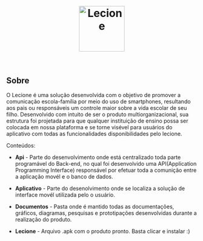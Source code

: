 <h1 align="center">
<br>
  <img src="Aplicativo/app/common/imagens/logo.png.png" alt="Lecione" width="120">
<br>
<br>
</h1>


## Sobre

O Lecione é uma solução desenvolvida com o objetivo de promover a comunicação escola-família por meio do uso de smartphones, resultando aos pais ou responsáveis um controle maior sobre a vida escolar de seu filho. Desenvolvido com intuito de ser o produto multiorganizacional, sua estrutura foi projetada para que qualquer instituição de ensino possa ser colocada em nossa plataforma e se torne visével para usuários do aplicativo com todas as funcionalidades disponibilidades pelo lecione. 

Conteúdos:

- **Api** - Parte do desenvolvimento onde está centralizado toda parte programável do Back-end, no qual foi desenvolvido uma API(Application Programming Interface) responsável por efetuar toda a comunição entre a aplicação movél e o banco de dados.

- **Aplicativo** - Parte do desenolvimento onde se localiza a solução de interface movél utilizada pelo o usuário.

- **Documentos** - Pasta onde é mantido todas as documentações, gráficos, diagramas, pesquisas e prototipações desenvolvidas durante a realização do produto.

- **Lecione** - Arquivo .apk com o produto pronto. Basta clicar e instalar :)
